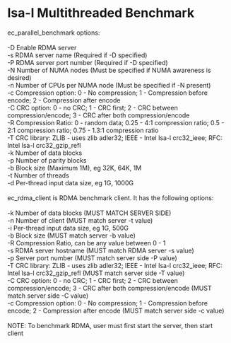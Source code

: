 # Isa-l Multithreaded Benchmark

ec_parallel_benchmark options: <br/>
<br/>
-D 		Enable RDMA server<br/>
-s 		RDMA server name (Required if -D specified)<br/>
-P <val>	RDMA server port number (Required if -D specified)<br/>
-N <val>	Number of NUMA nodes (Must be specified if NUMA awareness is desired)<br/>
-n <val>	Number of CPUs per NUMA node (Must be specified if -N present)<br/>
-c <val>	Compression option: 0 - No compression; 1 - Compression before encode; 2 - Compression after encode<br/>
-C <val>	CRC option: 0 - no CRC; 1 - CRC first; 2 - CRC between compression/encode; 3 - CRC after both compression/encode<br/>
-R <val>	Compression Ratio: 0 - random data; 0.25 - 4:1 compression ratio; 0.5 - 2:1 compression ratio; 0.75 - 1.3:1 compression ratio<br/>
-T <val>	CRC library: ZLIB - uses zlib adler32; IEEE - Intel Isa-l crc32_ieee; RFC: Intel Isa-l crc32_gzip_refl<br/>
-k <val>	Number of data blocks<br/>
-p <val>	Number of parity blocks<br/>
-b <val>	Block size (Maximum 1M), eg 32K, 64K, 1M<br/>
-t <val>	Number of threads<br/>
-d <val>	Per-thread input data size, eg 1G, 1000G<br/>
<br/>
ec_rdma_client is RDMA benchmark client. It has the following options:<br/>
<br/>
-k		Number of data blocks (MUST MATCH SERVER SIDE)<br/>
-n		Number of client (MUST match server -t value)<br/>
-i		Per-thread input data size, eg 1G, 500G<br/>
-b		Block size (MUST match server -b value)<br/>
-R		Compression Ratio, can be any value between 0 - 1<br/>
-s		RDMA server hostname (MUST match RDMA server -s value)<br/>
-p		Server port number (MUST match server side -P value)<br/>
-T <val>	CRC library: ZLIB - uses zlib adler32; IEEE - Intel Isa-l crc32_ieee; RFC: Intel Isa-l crc32_gzip_refl (MUST match server side -T value)<br/>
-C <val>	CRC option: 0 - no CRC; 1 - CRC first; 2 - CRC between compression/encode; 3 - CRC after both compression/encode (MUST match server side -C value)<br/>
-c <val>        Compression option: 0 - No compression; 1 - Compression before encode; 2 - Compression after encode (MUST match server side -c value)<br/>
<br/>
NOTE: To benchmark RDMA, user must first start the server, then start client<br/>
